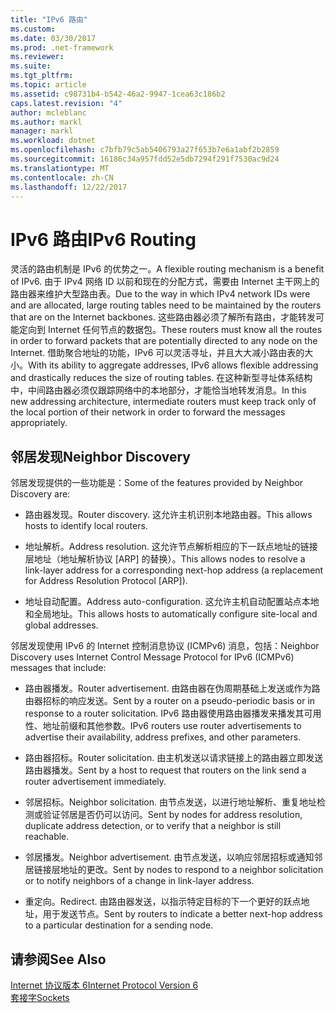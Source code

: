 ```yaml
---
title: "IPv6 路由"
ms.custom: 
ms.date: 03/30/2017
ms.prod: .net-framework
ms.reviewer: 
ms.suite: 
ms.tgt_pltfrm: 
ms.topic: article
ms.assetid: c98731b4-b542-46a2-9947-1cea63c186b2
caps.latest.revision: "4"
author: mcleblanc
ms.author: markl
manager: markl
ms.workload: dotnet
ms.openlocfilehash: c7bfb79c5ab5406793a27f653b7e6a1abf2b2859
ms.sourcegitcommit: 16186c34a957fdd52e5db7294f291f7530ac9d24
ms.translationtype: MT
ms.contentlocale: zh-CN
ms.lasthandoff: 12/22/2017
---
```

# <a name="ipv6-routing"></a><span data-ttu-id="dd95b-102">IPv6 路由</span><span class="sxs-lookup"><span data-stu-id="dd95b-102">IPv6 Routing</span></span>
<span data-ttu-id="dd95b-103">灵活的路由机制是 IPv6 的优势之一。</span><span class="sxs-lookup"><span data-stu-id="dd95b-103">A flexible routing mechanism is a benefit of IPv6.</span></span> <span data-ttu-id="dd95b-104">由于 IPv4 网络 ID 以前和现在的分配方式，需要由 Internet 主干网上的路由器来维护大型路由表。</span><span class="sxs-lookup"><span data-stu-id="dd95b-104">Due to the way in which IPv4 network IDs were and are allocated, large routing tables need to be maintained by the routers that are on the Internet backbones.</span></span> <span data-ttu-id="dd95b-105">这些路由器必须了解所有路由，才能转发可能定向到 Internet 任何节点的数据包。</span><span class="sxs-lookup"><span data-stu-id="dd95b-105">These routers must know all the routes in order to forward packets that are potentially directed to any node on the Internet.</span></span> <span data-ttu-id="dd95b-106">借助聚合地址的功能，IPv6 可以灵活寻址，并且大大减小路由表的大小。</span><span class="sxs-lookup"><span data-stu-id="dd95b-106">With its ability to aggregate addresses, IPv6 allows flexible addressing and drastically reduces the size of routing tables.</span></span> <span data-ttu-id="dd95b-107">在这种新型寻址体系结构中，中间路由器必须仅跟踪网络中的本地部分，才能恰当地转发消息。</span><span class="sxs-lookup"><span data-stu-id="dd95b-107">In this new addressing architecture, intermediate routers must keep track only of the local portion of their network in order to forward the messages appropriately.</span></span>  
  
## <a name="neighbor-discovery"></a><span data-ttu-id="dd95b-108">邻居发现</span><span class="sxs-lookup"><span data-stu-id="dd95b-108">Neighbor Discovery</span></span>  
 <span data-ttu-id="dd95b-109">邻居发现提供的一些功能是：</span><span class="sxs-lookup"><span data-stu-id="dd95b-109">Some of the features provided by Neighbor Discovery are:</span></span>  
  
-   <span data-ttu-id="dd95b-110">路由器发现。</span><span class="sxs-lookup"><span data-stu-id="dd95b-110">Router discovery.</span></span> <span data-ttu-id="dd95b-111">这允许主机识别本地路由器。</span><span class="sxs-lookup"><span data-stu-id="dd95b-111">This allows hosts to identify local routers.</span></span>  
  
-   <span data-ttu-id="dd95b-112">地址解析。</span><span class="sxs-lookup"><span data-stu-id="dd95b-112">Address resolution.</span></span> <span data-ttu-id="dd95b-113">这允许节点解析相应的下一跃点地址的链接层地址（地址解析协议 [ARP] 的替换）。</span><span class="sxs-lookup"><span data-stu-id="dd95b-113">This allows nodes to resolve a link-layer address for a corresponding next-hop address (a replacement for Address Resolution Protocol [ARP]).</span></span>  
  
-   <span data-ttu-id="dd95b-114">地址自动配置。</span><span class="sxs-lookup"><span data-stu-id="dd95b-114">Address auto-configuration.</span></span> <span data-ttu-id="dd95b-115">这允许主机自动配置站点本地和全局地址。</span><span class="sxs-lookup"><span data-stu-id="dd95b-115">This allows hosts to automatically configure site-local and global addresses.</span></span>  
  
 <span data-ttu-id="dd95b-116">邻居发现使用 IPv6 的 Internet 控制消息协议 (ICMPv6) 消息，包括：</span><span class="sxs-lookup"><span data-stu-id="dd95b-116">Neighbor Discovery uses Internet Control Message Protocol for IPv6 (ICMPv6) messages that include:</span></span>  
  
-   <span data-ttu-id="dd95b-117">路由器播发。</span><span class="sxs-lookup"><span data-stu-id="dd95b-117">Router advertisement.</span></span> <span data-ttu-id="dd95b-118">由路由器在伪周期基础上发送或作为路由器招标的响应发送。</span><span class="sxs-lookup"><span data-stu-id="dd95b-118">Sent by a router on a pseudo-periodic basis or in response to a router solicitation.</span></span> <span data-ttu-id="dd95b-119">IPv6 路由器使用路由器播发来播发其可用性、地址前缀和其他参数。</span><span class="sxs-lookup"><span data-stu-id="dd95b-119">IPv6 routers use router advertisements to advertise their availability, address prefixes, and other parameters.</span></span>  
  
-   <span data-ttu-id="dd95b-120">路由器招标。</span><span class="sxs-lookup"><span data-stu-id="dd95b-120">Router solicitation.</span></span> <span data-ttu-id="dd95b-121">由主机发送以请求链接上的路由器立即发送路由器播发。</span><span class="sxs-lookup"><span data-stu-id="dd95b-121">Sent by a host to request that routers on the link send a router advertisement immediately.</span></span>  
  
-   <span data-ttu-id="dd95b-122">邻居招标。</span><span class="sxs-lookup"><span data-stu-id="dd95b-122">Neighbor solicitation.</span></span> <span data-ttu-id="dd95b-123">由节点发送，以进行地址解析、重复地址检测或验证邻居是否仍可以访问。</span><span class="sxs-lookup"><span data-stu-id="dd95b-123">Sent by nodes for address resolution, duplicate address detection, or to verify that a neighbor is still reachable.</span></span>  
  
-   <span data-ttu-id="dd95b-124">邻居播发。</span><span class="sxs-lookup"><span data-stu-id="dd95b-124">Neighbor advertisement.</span></span> <span data-ttu-id="dd95b-125">由节点发送，以响应邻居招标或通知邻居链接层地址的更改。</span><span class="sxs-lookup"><span data-stu-id="dd95b-125">Sent by nodes to respond to a neighbor solicitation or to notify neighbors of a change in link-layer address.</span></span>  
  
-   <span data-ttu-id="dd95b-126">重定向。</span><span class="sxs-lookup"><span data-stu-id="dd95b-126">Redirect.</span></span> <span data-ttu-id="dd95b-127">由路由器发送，以指示特定目标的下一个更好的跃点地址，用于发送节点。</span><span class="sxs-lookup"><span data-stu-id="dd95b-127">Sent by routers to indicate a better next-hop address to a particular destination for a sending node.</span></span>  
  
## <a name="see-also"></a><span data-ttu-id="dd95b-128">请参阅</span><span class="sxs-lookup"><span data-stu-id="dd95b-128">See Also</span></span>  
 [<span data-ttu-id="dd95b-129">Internet 协议版本 6</span><span class="sxs-lookup"><span data-stu-id="dd95b-129">Internet Protocol Version 6</span></span>](../../../docs/framework/network-programming/internet-protocol-version-6.md)  
 [<span data-ttu-id="dd95b-130">套接字</span><span class="sxs-lookup"><span data-stu-id="dd95b-130">Sockets</span></span>](../../../docs/framework/network-programming/sockets.md)

